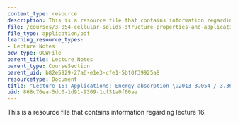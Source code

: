 ```yaml
---
content_type: resource
description: This is a resource file that contains information regarding lecture 16.
file: /courses/3-054-cellular-solids-structure-properties-and-applications-spring-2015/868c76ea5dc01d9193091cf31a0f60ae_MIT3_054S15_L16_enab.pdf
file_type: application/pdf
learning_resource_types:
- Lecture Notes
ocw_type: OCWFile
parent_title: Lecture Notes
parent_type: CourseSection
parent_uid: b82e5929-27a6-e1e3-cfe1-5bf0f39925a8
resourcetype: Document
title: "Lecture 16: Applications: Energy absorption \u2013 3.054 / 3.36 Spring 2015"
uid: 868c76ea-5dc0-1d91-9309-1cf31a0f60ae
---
```

This is a resource file that contains information regarding lecture 16.

